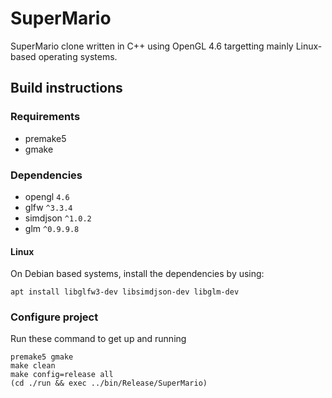 # SuperMario

SuperMario clone written in C++ using OpenGL 4.6 targetting mainly Linux-based operating systems.

## Build instructions

### Requirements

- premake5
- gmake

### Dependencies

- opengl `4.6`
- glfw `^3.3.4`
- simdjson `^1.0.2`
- glm `^0.9.9.8`

#### Linux

On Debian based systems, install the dependencies by using:

```shell
apt install libglfw3-dev libsimdjson-dev libglm-dev
```

### Configure project

Run these command to get up and running

```shell
premake5 gmake
make clean
make config=release all
(cd ./run && exec ../bin/Release/SuperMario)
```
